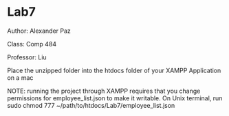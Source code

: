 # Lab7

Author: Alexander Paz

Class:  Comp 484

Professor: Liu

Place the unzipped folder into the htdocs folder of your XAMPP Application on a mac

NOTE: running the project through XAMPP requires that you change permissions for employee_list.json to make it writable. On Unix terminal, run sudo chmod 777 ~/path/to/htdocs/Lab7/employee_list.json

